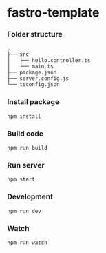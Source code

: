 # fastro-template

### Folder structure
```
.
├── src
│   ├── hello.controller.ts
│   └── main.ts
├── package.json
├── server.config.js
└── tsconfig.json
```

### Install package
```
npm install
```

### Build code
```
npm run build
```

### Run server
```
npm start
```

### Development
```
npm run dev
```

### Watch
```
npm run watch
```